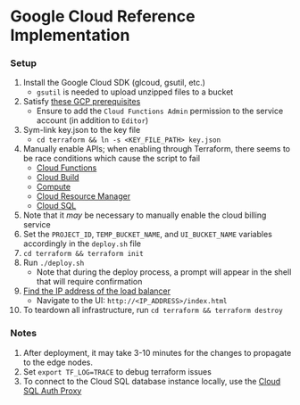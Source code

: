 # Google Cloud Reference Implementation

### Setup

1. Install the Google Cloud SDK (glcoud, gsutil, etc.)
    * `gsutil` is needed to upload unzipped files to a bucket
2. Satisfy [these GCP prerequisites](https://learn.hashicorp.com/tutorials/terraform/google-cloud-platform-build?in=terraform/gcp-get-started) 
    * Ensure to add the `Cloud Functions Admin` permission to the service account (in addition to `Editor`)
3. Sym-link key.json to the key file
    * `cd terraform && ln -s <KEY_FILE_PATH> key.json`
4. Manually enable APIs; when enabling through Terraform, there seems to be race conditions which cause the script to fail
    * [Cloud Functions](https://console.developers.google.com/apis/api/cloudfunctions.googleapis.com/overview?project=<PROJECT_ID>)
    * [Cloud Build](https://console.developers.google.com/apis/api/cloudbuild.googleapis.com/overview?project=<PROJECT_ID>)
    * [Compute](https://console.developers.google.com/apis/api/compute.googleapis.com/overview?project=<PROJECT_ID>)
    * [Cloud Resource Manager](https://console.developers.google.com/apis/api/cloudresourcemanager.googleapis.com/overview?project=<PROJECT_ID>)
    * [Cloud SQL](https://console.developers.google.com/apis/api/sqladmin.googleapis.com/overview?project=<PROJECT_ID)
5. Note that it *may* be necessary to manually enable the cloud billing service
6. Set the `PROJECT_ID`, `TEMP_BUCKET_NAME`, and `UI_BUCKET_NAME` variables accordingly in the `deploy.sh` file
7. `cd terraform && terraform init`
8. Run `./deploy.sh`
    * Note that during the deploy process, a prompt will appear in the shell that will require confirmation
9. [Find the IP address of the load balancer](https://console.cloud.google.com/net-services/loadbalancing/loadBalancers/list?project=<PROJECT_ID>)
    * Navigate to the UI: `http://<IP_ADDRESS>/index.html`
10. To teardown all infrastructure, run `cd terraform && terraform destroy`

### Notes

1. After deployment, it may take 3-10 minutes for the changes to propagate to the edge nodes.
2. Set `export TF_LOG=TRACE` to debug terraform issues
3. To connect to the Cloud SQL database instance locally, use the [Cloud SQL Auth Proxy](https://cloud.google.com/sql/docs/mysql/quickstart-proxy-test)
